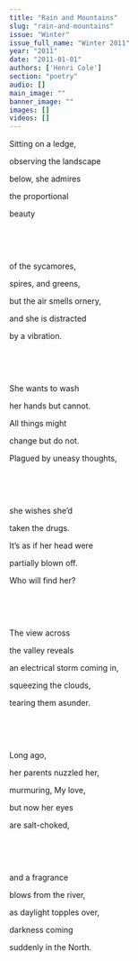 ```yaml
---
title: "Rain and Mountains"
slug: "rain-and-mountains"
issue: "Winter"
issue_full_name: "Winter 2011"
year: "2011"
date: "2011-01-01"
authors: ['Henri Cole']
section: "poetry"
audio: []
main_image: ""
banner_image: ""
images: []
videos: []
---
```

Sitting on a ledge,

 observing the landscape

 below, she admires

 the proportional

 beauty

  

  

 of the sycamores,

 spires, and greens,

 but the air smells ornery,

 and she is distracted

 by a vibration.

  

  

 She wants to wash

 her hands but cannot.

 All things might

 change but do not.

 Plagued by uneasy thoughts,

  

  

 she wishes she’d

 taken the drugs.

 It’s as if her head were

 partially blown off.

 Who will find her?

  

  

 The view across

 the valley reveals

 an electrical storm coming in,

 squeezing the clouds,

 tearing them asunder.

  

  

 Long ago,

 her parents nuzzled her,

 murmuring, My love,

 but now her eyes

 are salt-choked,

  

  

 and a fragrance

 blows from the river,

 as daylight topples over,

 darkness coming

 suddenly in the North.

